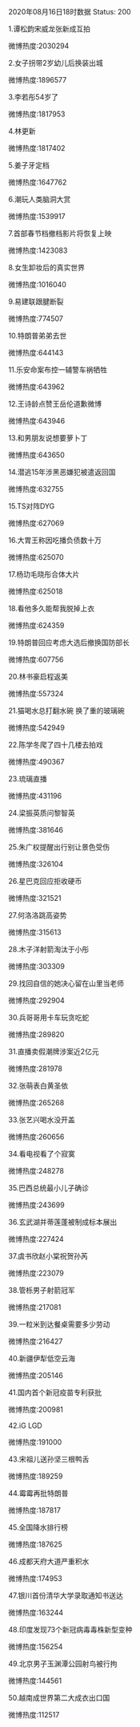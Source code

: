 2020年08月16日18时数据
Status: 200

1.谭松韵宋威龙张新成互拍

微博热度:2030294

2.女子拐带2岁幼儿后换装出城

微博热度:1896577

3.李若彤54岁了

微博热度:1817953

4.林更新

微博热度:1817402

5.姜子牙定档

微博热度:1647762

6.潮玩人类脑洞大赏

微博热度:1539917

7.首部春节档撤档影片将恢复上映

微博热度:1423083

8.女生卸妆后的真实世界

微博热度:1016040

9.易建联跟腱断裂

微博热度:774507

10.特朗普弟弟去世

微博热度:644143

11.乐安命案布控一辅警车祸牺牲

微博热度:643962

12.王诗龄点赞王岳伦道歉微博

微博热度:643946

13.和男朋友说想要萝卜丁

微博热度:643650

14.潜逃15年涉黑恶嫌犯被遣返回国

微博热度:632755

15.TS对阵DYG

微博热度:627069

16.大胃王称因吃播负债数十万

微博热度:625070

17.杨玏毛晓彤合体大片

微博热度:625018

18.看他多久能帮我脱掉上衣

微博热度:624359

19.特朗普回应考虑大选后撤换国防部长

微博热度:607756

20.林书豪启程返美

微博热度:557324

21.猫喝水总打翻水碗 换了重的玻璃碗

微博热度:542949

22.陈学冬爬了四十几楼去拍戏

微博热度:490367

23.琉璃直播

微博热度:431196

24.梁振英质问黎智英

微博热度:381646

25.朱广权提醒出行别让景色受伤

微博热度:326104

26.星巴克回应拒收硬币

微博热度:321521

27.何洛洛跳高姿势

微博热度:315613

28.木子洋射箭淘汰于小彤

微博热度:303309

29.找回自信的她决心留在山里当老师

微博热度:292904

30.兵哥哥用卡车玩贪吃蛇

微博热度:289820

31.直播卖假潮牌涉案近2亿元

微博热度:281978

32.张萌表白黄圣依

微博热度:265268

33.张艺兴喝水没开盖

微博热度:260656

34.看电视看了个寂寞

微博热度:248278

35.巴西总统最小儿子确诊

微博热度:243699

36.玄武湖并蒂莲蓬被制成标本展出

微博热度:227424

37.虞书欣赵小棠祝贺孙芮

微博热度:223079

38.管栎男子射箭冠军

微博热度:217081

39.一粒米到达餐桌需要多少劳动

微博热度:216427

40.新疆伊犁低空云海

微博热度:205146

41.国内首个新冠疫苗专利获批

微博热度:200981

42.iG LGD

微博热度:191000

43.宋祖儿送孙坚三根鸭舌

微博热度:189259

44.霉霉再批特朗普

微博热度:187817

45.全国降水排行榜

微博热度:187625

46.成都天府大道严重积水

微博热度:174953

47.银川首份清华大学录取通知书送达

微博热度:163244

48.印度发现73个新冠病毒毒株新型变种

微博热度:156254

49.北京男子玉渊潭公园射鸟被行拘

微博热度:144561

50.越南成世界第二大成衣出口国

微博热度:112517

